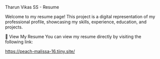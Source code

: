 Tharun Vikas SS - Resume

Welcome to my resume page! This project is a digital representation of my professional profile, showcasing my skills, experience, education, and projects.

📄 View My Resume
You can view my resume directly by visiting the following link:

https://peach-malissa-16.tiiny.site/
